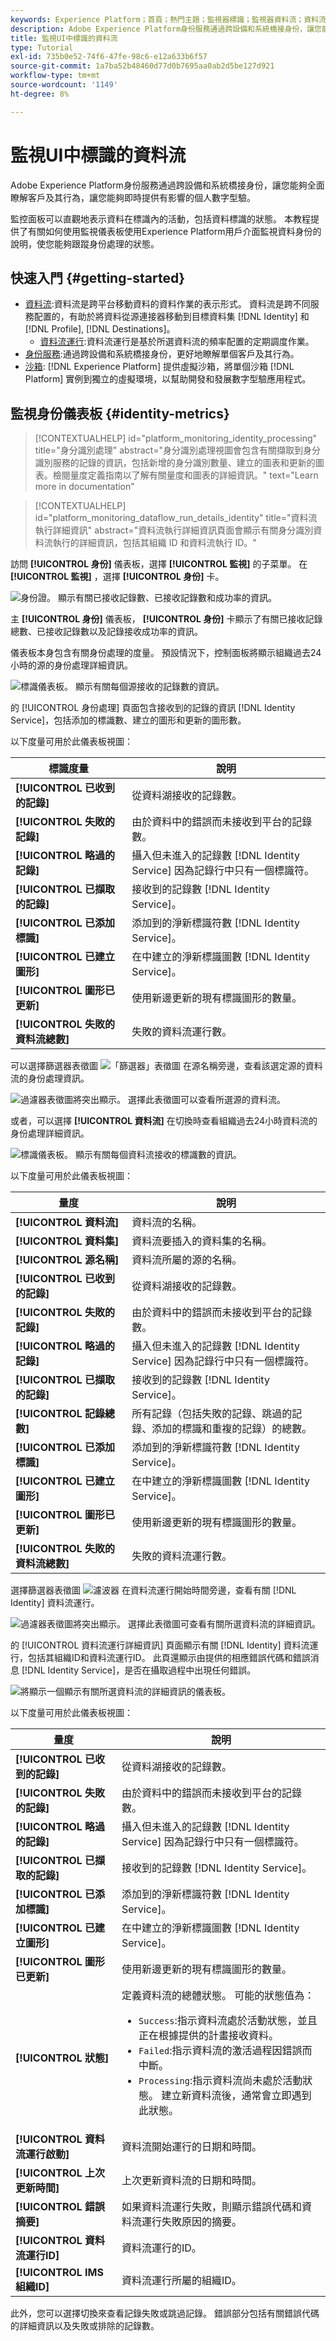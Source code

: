 ```yaml
---
keywords: Experience Platform；首頁；熱門主題；監視器標識；監視器資料流；資料流；標識；
description: Adobe Experience Platform身份服務通過跨設備和系統橋接身份，讓您能夠全面瞭解客戶及其行為，讓您能夠即時提供有影響的個人數字型驗。 本教程提供了有關如何使用Experience Platform用戶介面使用標識監視資料流的說明。
title: 監視UI中標識的資料流
type: Tutorial
exl-id: 735b0e52-74f6-47fe-98c6-e12a633b6f57
source-git-commit: 1a7ba52b48460d77d0b7695aa0ab2d5be127d921
workflow-type: tm+mt
source-wordcount: '1149'
ht-degree: 8%

---
```


# 監視UI中標識的資料流

Adobe Experience Platform身份服務通過跨設備和系統橋接身份，讓您能夠全面瞭解客戶及其行為，讓您能夠即時提供有影響的個人數字型驗。

監控面板可以直觀地表示資料在標識內的活動，包括資料標識的狀態。 本教程提供了有關如何使用監視儀表板使用Experience Platform用戶介面監視資料身份的說明，使您能夠跟蹤身份處理的狀態。

## 快速入門 {#getting-started}

- [資料流](../home.md):資料流是跨平台移動資料的資料作業的表示形式。 資料流是跨不同服務配置的，有助於將資料從源連接器移動到目標資料集 [!DNL Identity] 和 [!DNL Profile], [!DNL Destinations]。
   - [資料流運行](../../sources/notifications.md):資料流運行是基於所選資料流的頻率配置的定期調度作業。
- [身份服務](../../identity-service/home.md):通過跨設備和系統橋接身份，更好地瞭解單個客戶及其行為。
- [沙箱](../../sandboxes/home.md): [!DNL Experience Platform] 提供虛擬沙箱，將單個沙箱 [!DNL Platform] 實例到獨立的虛擬環境，以幫助開發和發展數字型驗應用程式。

## 監視身份儀表板 {#identity-metrics}

>[!CONTEXTUALHELP]
>id="platform_monitoring_identity_processing"
>title="身分識別處理"
>abstract="身分識別處理視圖會包含有關擷取到身分識別服務的記錄的資訊，包括新增的身分識別數量、建立的圖表和更新的圖表。檢閱量度定義指南以了解有關量度和圖表的詳細資訊。"
>text="Learn more in documentation"

>[!CONTEXTUALHELP]
>id="platform_monitoring_dataflow_run_details_identity"
>title="資料流執行詳細資訊"
>abstract="資料流執行詳細資訊頁面會顯示有關身分識別資料流執行的詳細資訊，包括其組織 ID 和資料流執行 ID。"

訪問 **[!UICONTROL 身份]** 儀表板，選擇 **[!UICONTROL 監視]** 的子菜單。 在 **[!UICONTROL 監視]** ，選擇 **[!UICONTROL 身份]** 卡。

![身份證。 顯示有關已接收記錄數、已接收記錄數和成功率的資訊。](../assets/ui/monitor-identities/focus-card.png)

主 **[!UICONTROL 身份]** 儀表板， **[!UICONTROL 身份]** 卡顯示了有關已接收記錄總數、已接收記錄數以及記錄接收成功率的資訊。

儀表板本身包含有關身份處理的度量。 預設情況下，控制面板將顯示組織過去24小時的源的身份處理詳細資訊。

![標識儀表板。 顯示有關每個源接收的記錄數的資訊。](../assets/ui/monitor-identities/sources.png)

的 [!UICONTROL 身份處理] 頁面包含接收到的記錄的資訊 [!DNL Identity Service]，包括添加的標識數、建立的圖形和更新的圖形數。

以下度量可用於此儀表板視圖：

| 標識度量 | 說明 |
| ---------------- | ----------- |
| **[!UICONTROL 已收到的記錄]** | 從資料湖接收的記錄數。 |
| **[!UICONTROL 失敗的記錄]** | 由於資料中的錯誤而未接收到平台的記錄數。 |
| **[!UICONTROL 略過的記錄]** | 攝入但未進入的記錄數 [!DNL Identity Service] 因為記錄行中只有一個標識符。 |
| **[!UICONTROL 已擷取的記錄]** | 接收到的記錄數 [!DNL Identity Service]。 |
| **[!UICONTROL 已添加標識]** | 添加到的淨新標識符數 [!DNL Identity Service]。 |
| **[!UICONTROL 已建立圖形]** | 在中建立的淨新標識圖數 [!DNL Identity Service]。 |
| **[!UICONTROL 圖形已更新]** | 使用新邊更新的現有標識圖形的數量。 |
| **[!UICONTROL 失敗的資料流總數]** | 失敗的資料流運行數。 |

可以選擇篩選器表徵圖 ![「篩選器」表徵圖](../assets/ui/monitor-identities/filter.png) 在源名稱旁邊，查看該選定源的資料流的身份處理資訊。

![過濾器表徵圖將突出顯示。 選擇此表徵圖可以查看所選源的資料流。](../assets/ui/monitor-identities/sources-filter.png)

或者，可以選擇 **[!UICONTROL 資料流]** 在切換時查看組織過去24小時資料流的身份處理詳細資訊。

![標識儀表板。 顯示有關每個資料流接收的標識數的資訊。](../assets/ui/monitor-identities/dataflows.png)

以下度量可用於此儀表板視圖：

| 量度 | 說明 |
| -------| ----------- |
| **[!UICONTROL 資料流]** | 資料流的名稱。 |
| **[!UICONTROL 資料集]** | 資料流要插入的資料集的名稱。 |
| **[!UICONTROL 源名稱]** | 資料流所屬的源的名稱。 |
| **[!UICONTROL 已收到的記錄]** | 從資料湖接收的記錄數。 |
| **[!UICONTROL 失敗的記錄]** | 由於資料中的錯誤而未接收到平台的記錄數。 |
| **[!UICONTROL 略過的記錄]** | 攝入但未進入的記錄數 [!DNL Identity Service] 因為記錄行中只有一個標識符。 |
| **[!UICONTROL 已擷取的記錄]** | 接收到的記錄數 [!DNL Identity Service]。 |
| **[!UICONTROL 記錄總數]** | 所有記錄（包括失敗的記錄、跳過的記錄、添加的標識和重複的記錄）的總數。 |
| **[!UICONTROL 已添加標識]** | 添加到的淨新標識符數 [!DNL Identity Service]。 |
| **[!UICONTROL 已建立圖形]** | 在中建立的淨新標識圖數 [!DNL Identity Service]。 |
| **[!UICONTROL 圖形已更新]** | 使用新邊更新的現有標識圖形的數量。 |
| **[!UICONTROL 失敗的資料流總數]** | 失敗的資料流運行數。 |

選擇篩選器表徵圖 ![濾波器](../assets/ui/monitor-identities/filter.png) 在資料流運行開始時間旁邊，查看有關 [!DNL Identity] 資料流運行。

![過濾器表徵圖將突出顯示。 選擇此表徵圖可查看有關所選資料流的詳細資訊。](../assets/ui/monitor-identities/dataflows-filter.png)

的 [!UICONTROL 資料流運行詳細資訊] 頁面顯示有關 [!DNL Identity] 資料流運行，包括其組織ID和資料流運行ID。 此頁還顯示由提供的相應錯誤代碼和錯誤消息 [!DNL Identity Service]，是否在攝取過程中出現任何錯誤。

![將顯示一個顯示有關所選資料流的詳細資訊的儀表板。](../assets/ui/monitor-identities/dataflow-run-details.png)

以下度量可用於此儀表板視圖：

| 量度 | 說明 |
| -------| ----------- |
| **[!UICONTROL 已收到的記錄]** | 從資料湖接收的記錄數。 |
| **[!UICONTROL 失敗的記錄]** | 由於資料中的錯誤而未接收到平台的記錄數。 |
| **[!UICONTROL 略過的記錄]** | 攝入但未進入的記錄數 [!DNL Identity Service] 因為記錄行中只有一個標識符。 |
| **[!UICONTROL 已擷取的記錄]** | 接收到的記錄數 [!DNL Identity Service]。 |
| **[!UICONTROL 已添加標識]** | 添加到的淨新標識符數 [!DNL Identity Service]。 |
| **[!UICONTROL 已建立圖形]** | 在中建立的淨新標識圖數 [!DNL Identity Service]。 |
| **[!UICONTROL 圖形已更新]** | 使用新邊更新的現有標識圖形的數量。 |
| **[!UICONTROL 狀態]** | 定義資料流的總體狀態。 可能的狀態值為： <ul><li>`Success`:指示資料流處於活動狀態，並且正在根據提供的計畫接收資料。</li><li>`Failed`:指示資料流的激活過程因錯誤而中斷。 </li><li>`Processing`:指示資料流尚未處於活動狀態。 建立新資料流後，通常會立即遇到此狀態。</li></ul> |
| **[!UICONTROL 資料流運行啟動]** | 資料流開始運行的日期和時間。 |
| **[!UICONTROL 上次更新時間]** | 上次更新資料流的日期和時間。 |
| **[!UICONTROL 錯誤摘要]** | 如果資料流運行失敗，則顯示錯誤代碼和資料流運行失敗原因的摘要。 |
| **[!UICONTROL 資料流運行ID]** | 資料流運行的ID。 |
| **[!UICONTROL IMS組織ID]** | 資料流運行所屬的組織ID。 |

此外，您可以選擇切換來查看記錄失敗或跳過記錄。 錯誤部分包括有關錯誤代碼的詳細資訊以及失敗或排除的記錄數。
